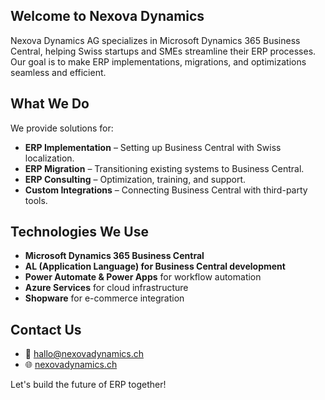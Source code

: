 ## Welcome to Nexova Dynamics

Nexova Dynamics AG specializes in Microsoft Dynamics 365 Business Central, helping Swiss startups and SMEs streamline their ERP processes. Our goal is to make ERP implementations, migrations, and optimizations seamless and efficient.

## What We Do

We provide solutions for:

- **ERP Implementation** – Setting up Business Central with Swiss localization.
- **ERP Migration** – Transitioning existing systems to Business Central.
- **ERP Consulting** – Optimization, training, and support.
- **Custom Integrations** – Connecting Business Central with third-party tools.

## Technologies We Use

- **Microsoft Dynamics 365 Business Central**
- **AL (Application Language) for Business Central development**
- **Power Automate & Power Apps** for workflow automation
- **Azure Services** for cloud infrastructure
- **Shopware** for e-commerce integration

## Contact Us

- 📧 [hallo@nexovadynamics.ch](mailto:hallo@nexovadynamics.ch)
- 🌐 [nexovadynamics.ch](https://www.nexovadynamics.ch)

Let's build the future of ERP together!
